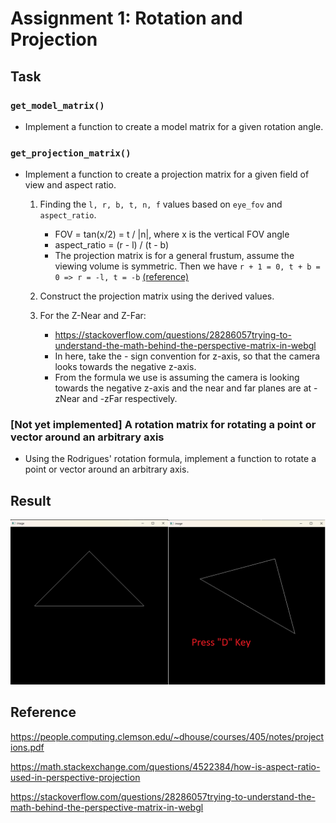 # Assignment 1: Rotation and Projection

## Task

### `get_model_matrix()`

- Implement a function to create a model matrix for a given rotation angle.

### `get_projection_matrix()`

- Implement a function to create a projection matrix for a given field of view and aspect ratio.
  1. Finding the `l, r, b, t, n, f` values based on `eye_fov` and `aspect_ratio`.
     - FOV = tan(x/2) = t / |n|, where x is the vertical FOV angle
     - aspect_ratio = (r - l) / (t - b)
     - The projection matrix is for a general frustum, assume the viewing volume is symmetric. Then we have `r + 1 = 0, t + b = 0 => r = -l, t = -b`  [(reference)](https://math.stackexchange.com/questions/4522384/how-is-aspect-ratio-used-in-perspective-projection)
  2. Construct the projection matrix using the derived values.

  3. For the Z-Near and Z-Far:
     - <https://stackoverflow.com/questions/28286057trying-to-understand-the-math-behind-the-perspective-matrix-in-webgl>
     - In here, take the - sign convention for z-axis, so that the camera looks towards the negative z-axis.
     - From the formula we use is assuming the camera is looking towards the negative z-axis and the near and far planes are at -zNear and -zFar respectively.

### [Not yet implemented] A rotation matrix for rotating a point or vector around an arbitrary axis

- Using the Rodrigues' rotation formula, implement a function to rotate a point or vector around an arbitrary axis.

## Result

![Result](./result.png)

## Reference

<https://people.computing.clemson.edu/~dhouse/courses/405/notes/projections.pdf>

<https://math.stackexchange.com/questions/4522384/how-is-aspect-ratio-used-in-perspective-projection>

<https://stackoverflow.com/questions/28286057trying-to-understand-the-math-behind-the-perspective-matrix-in-webgl>
